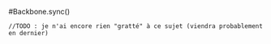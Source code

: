 #Backbone.sync()

	//TODO : je n'ai encore rien "gratté" à ce sujet (viendra probablement en dernier)

